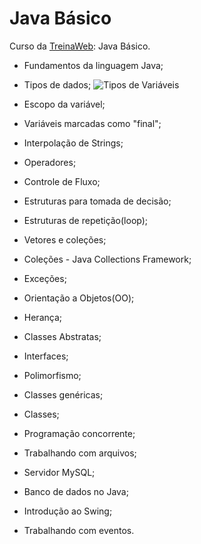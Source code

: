﻿

# [](https://github.com/ValchanOficial/java-basic)Java Básico

Curso da [TreinaWeb](https://www.treinaweb.com.br/): Java Básico.

 - Fundamentos da linguagem Java;
 - Tipos de dados;
![](https://lh3.googleusercontent.com/DIZb-4rICXxfCR_GmB4h-4b09bcvpMDfBkkQKjLdFu8InVaVKMnMmujdXFdMYLMNgYnird9vN3gg "Tipos de Variáveis")

 - Escopo da variável;
 - Variáveis marcadas como "final";
 - Interpolação de Strings;
 - Operadores;
 - Controle de Fluxo;
 - Estruturas para tomada de decisão;
 - Estruturas de repetição(loop);
 - Vetores e coleções;
 - Coleções - Java Collections Framework;
 - Exceções;
 - Orientação a Objetos(OO);
 - Herança;
 - Classes Abstratas;
 - Interfaces;
 - Polimorfismo;
 - Classes genéricas;
 - Classes;
 - Programação concorrente;
 - Trabalhando com arquivos;
 - Servidor MySQL;
 - Banco de dados no Java;
 - Introdução ao Swing;
 - Trabalhando com eventos.
